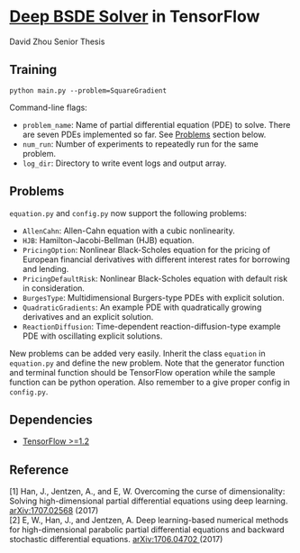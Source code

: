 # [Deep BSDE Solver](https://arxiv.org/abs/1707.02568) in TensorFlow

David Zhou Senior Thesis

## Training

```
python main.py --problem=SquareGradient
```

Command-line flags:

* `problem_name`: Name of partial differential equation (PDE) to solve. 
There are seven PDEs implemented so far. See [Problems](#problems) section below.
* `num_run`: Number of experiments to repeatedly run for the same problem.
* `log_dir`: Directory to write event logs and output array.


## Problems

`equation.py` and `config.py` now support the following problems:

* `AllenCahn`: Allen-Cahn equation with a cubic nonlinearity.
* `HJB`: Hamilton-Jacobi-Bellman (HJB) equation.
* `PricingOption`: Nonlinear Black-Scholes equation for the pricing of European financial derivatives
with different interest rates for borrowing and lending.
* `PricingDefaultRisk`: Nonlinear Black-Scholes equation with default risk in consideration.
* `BurgesType`: Multidimensional Burgers-type PDEs with explicit solution.
* `QuadraticGradients`: An example PDE with quadratically growing derivatives and an explicit solution.
* `ReactionDiffusion`: Time-dependent reaction-diffusion-type example PDE with oscillating explicit solutions.


New problems can be added very easily. Inherit the class `equation`
in `equation.py` and define the new problem. Note that the generator function 
and terminal function should be TensorFlow operation while the sample function
can be python operation. Also remember to a give proper config in `config.py`.


## Dependencies

* [TensorFlow >=1.2](https://www.tensorflow.org/)

## Reference
[1] Han, J., Jentzen, A., and E, W. Overcoming the curse of dimensionality: Solving high-dimensional partial differential equations using deep learning. 
[arXiv:1707.02568](https://arxiv.org/abs/1707.02568) (2017) <br />
[2] E, W., Han, J., and Jentzen, A. Deep learning-based numerical methods for high-dimensional parabolic partial differential equations and backward stochastic differential equations. 
[arXiv:1706.04702 ](https://arxiv.org/abs/1706.04702) (2017)



